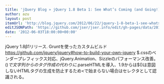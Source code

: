 ```yaml
---
title: 'jQuery Blog » jQuery 1.8 Beta 1: See What’s Coming (and Going!)'
author: azu
layout: post
itemUrl: 'http://blog.jquery.com/2012/06/22/jquery-1-8-beta-1-see-whats-coming-and-going/'
editJSONPath: 'https://github.com/jser/jser.info/edit/gh-pages/data/2012/06/index.json'
date: '2012-06-03T18:00:00+00:00'
---
```

jQuery 1.8β1リリース.
Gruntを使ったカスタムビルド
https://github.com/jquery/jquery#how-to-build-your-own-jquery
$.cssのベンダープレフィックス対応、jQuery.Animation、Sizzleのパフォーマンス改善。
$()で文字列からのタグ作成の代わりに$.parseHTMLを導入、1.9からは$()は意図しないHTMLタグの生成を防止するため<で始まらない場合はセレクタとして認識される。
